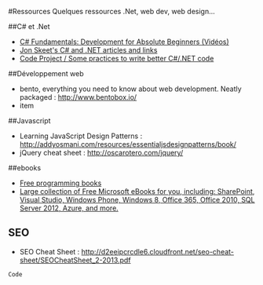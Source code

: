 #Ressources
Quelques ressources .Net, web dev, web design...

##C# et .Net
- [C# Fundamentals: Development for Absolute Beginners (Vidéos)](http://channel9.msdn.com/Series/C-Sharp-Fundamentals-Development-for-Absolute-Beginners)
- [Jon Skeet's C# and .NET articles and links](http://www.yoda.arachsys.com/csharp/)
- [Code Project / Some practices to write better C#/.NET code](http://www.codeproject.com/KB/cs/)

##Développement web
- bento, everything you need to know about web development. Neatly packaged : http://www.bentobox.io/
- item

##Javascript
- Learning JavaScript Design Patterns : http://addyosmani.com/resources/essentialjsdesignpatterns/book/
- jQuery cheat sheet : http://oscarotero.com/jquery/

##ebooks
- [Free programming books](https://github.com/vhf/free-programming-books/blob/master/free-programming-books.md)
- [Large collection of Free Microsoft eBooks for you, including: SharePoint, Visual Studio, Windows Phone, Windows 8, Office 365, Office 2010, SQL Server 2012, Azure, and more.](http://blogs.msdn.com/b/mssmallbiz/archive/2012/07/27/large-collection-of-free-microsoft-ebooks-for-you-including-sharepoint-visual-studio-windows-phone-windows-8-office-365-office-2010-sql-server-2012-azure-and-more.aspx)

## SEO
- SEO Cheat Sheet : http://d2eeipcrcdle6.cloudfront.net/seo-cheat-sheet/SEOCheatSheet_2-2013.pdf

`Code`
